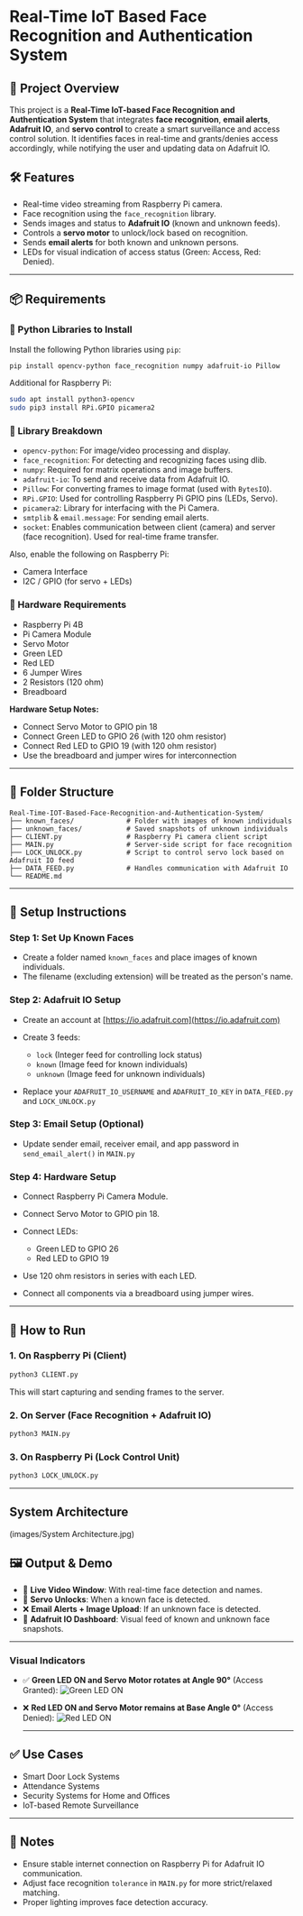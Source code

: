# Real-Time IoT Based Face Recognition and Authentication System

## 📌 Project Overview

This project is a **Real-Time IoT-based Face Recognition and Authentication System** that integrates **face recognition**, **email alerts**, **Adafruit IO**, and **servo control** to create a smart surveillance and access control solution. It identifies faces in real-time and grants/denies access accordingly, while notifying the user and updating data on Adafruit IO.

## 🛠️ Features

* Real-time video streaming from Raspberry Pi camera.
* Face recognition using the `face_recognition` library.
* Sends images and status to **Adafruit IO** (known and unknown feeds).
* Controls a **servo motor** to unlock/lock based on recognition.
* Sends **email alerts** for both known and unknown persons.
* LEDs for visual indication of access status (Green: Access, Red: Denied).

---

## 📦 Requirements

### 🐍 Python Libraries to Install

Install the following Python libraries using `pip`:

```bash
pip install opencv-python face_recognition numpy adafruit-io Pillow
```

Additional for Raspberry Pi:

```bash
sudo apt install python3-opencv
sudo pip3 install RPi.GPIO picamera2
```

### 🧰 Library Breakdown

* `opencv-python`: For image/video processing and display.
* `face_recognition`: For detecting and recognizing faces using dlib.
* `numpy`: Required for matrix operations and image buffers.
* `adafruit-io`: To send and receive data from Adafruit IO.
* `Pillow`: For converting frames to image format (used with `BytesIO`).
* `RPi.GPIO`: Used for controlling Raspberry Pi GPIO pins (LEDs, Servo).
* `picamera2`: Library for interfacing with the Pi Camera.
* `smtplib` & `email.message`: For sending email alerts.
* `socket`: Enables communication between client (camera) and server (face recognition). Used for real-time frame transfer.

Also, enable the following on Raspberry Pi:

* Camera Interface
* I2C / GPIO (for servo + LEDs)

### 🔧 Hardware Requirements

* Raspberry Pi 4B
* Pi Camera Module
* Servo Motor
* Green LED
* Red LED
* 6 Jumper Wires
* 2 Resistors (120 ohm)
* Breadboard

**Hardware Setup Notes:**

* Connect Servo Motor to GPIO pin 18
* Connect Green LED to GPIO 26 (with 120 ohm resistor)
* Connect Red LED to GPIO 19 (with 120 ohm resistor)
* Use the breadboard and jumper wires for interconnection

---

## 📁 Folder Structure

```
Real-Time-IOT-Based-Face-Recognition-and-Authentication-System/
├── known_faces/             # Folder with images of known individuals
├── unknown_faces/           # Saved snapshots of unknown individuals
├── CLIENT.py                # Raspberry Pi camera client script
├── MAIN.py                  # Server-side script for face recognition
├── LOCK_UNLOCK.py           # Script to control servo lock based on Adafruit IO feed
├── DATA_FEED.py             # Handles communication with Adafruit IO
└── README.md
```

---

## 🔧 Setup Instructions

### Step 1: Set Up Known Faces

* Create a folder named `known_faces` and place images of known individuals.
* The filename (excluding extension) will be treated as the person's name.

### Step 2: Adafruit IO Setup

* Create an account at [https://io.adafruit.com](https://io.adafruit.com)
* Create 3 feeds:

  * `lock` (Integer feed for controlling lock status)
  * `known` (Image feed for known individuals)
  * `unknown` (Image feed for unknown individuals)
* Replace your `ADAFRUIT_IO_USERNAME` and `ADAFRUIT_IO_KEY` in `DATA_FEED.py` and `LOCK_UNLOCK.py`

### Step 3: Email Setup (Optional)

* Update sender email, receiver email, and app password in `send_email_alert()` in `MAIN.py`

### Step 4: Hardware Setup

* Connect Raspberry Pi Camera Module.
* Connect Servo Motor to GPIO pin 18.
* Connect LEDs:

  * Green LED to GPIO 26
  * Red LED to GPIO 19
* Use 120 ohm resistors in series with each LED.
* Connect all components via a breadboard using jumper wires.

---

## 🚀 How to Run

### 1. On Raspberry Pi (Client)

```bash
python3 CLIENT.py
```

This will start capturing and sending frames to the server.

### 2. On Server (Face Recognition + Adafruit IO)

```bash
python3 MAIN.py
```

### 3. On Raspberry Pi (Lock Control Unit)

```bash
python3 LOCK_UNLOCK.py
```

---

## System Architecture
(images/System Architecture.jpg)


## 🖼️ Output & Demo

* 🎥 **Live Video Window**: With real-time face detection and names.
* 🔐 **Servo Unlocks**: When a known face is detected.
* ❌ **Email Alerts + Image Upload**: If an unknown face is detected.
* 🛁 **Adafruit IO Dashboard**: Visual feed of known and unknown face snapshots.

---
### Visual Indicators

- ✅ **Green LED ON and Servo Motor rotates at Angle 90°** (Access Granted):
  ![Green LED ON](images/green.jpg)

- ❌ **Red LED ON and Servo Motor remains at Base Angle 0°** (Access Denied):
  ![Red LED ON](images/red.jpg)

  ---

## ✅ Use Cases

* Smart Door Lock Systems
* Attendance Systems
* Security Systems for Home and Offices
* IoT-based Remote Surveillance

---

## 📌 Notes

* Ensure stable internet connection on Raspberry Pi for Adafruit IO communication.
* Adjust face recognition `tolerance` in `MAIN.py` for more strict/relaxed matching.
* Proper lighting improves face detection accuracy.

